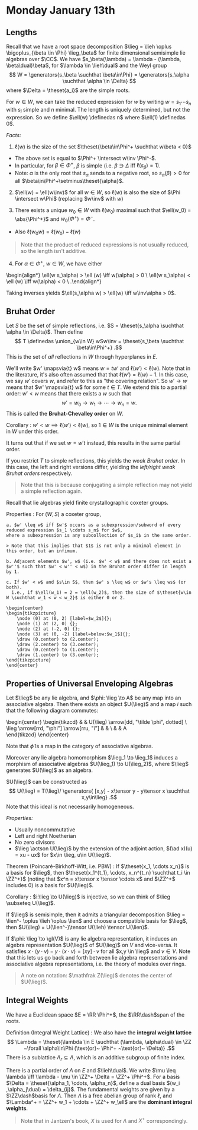 # Monday January 13th

## Lengths

Recall that we have a root space decomposition $\lieg = \lieh \oplus \bigoplus_{\beta \in \Phi} \lieg_\beta$ for finite dimensional semisimple lie algebras over $\CC$.
We have $s_\beta(\lambda) = \lambda - (\lambda, \beta\dual)\beta$, for $\lambda \in \lieh\dual$ and the Weyl group 
$$
W = \generators{s_\beta \suchthat \beta\in\Phi} = \generators{s_\alpha \suchthat \alpha \in \Delta}
$$ 
where $\Delta = \theset{a_i}$ are the simple roots.

For $w\in W$, we can take the reduced expression for $w$ by writing $w = s_1 \cdots s_n$ with $s_i$ simple and $n$ minimal.
The length is uniquely determined, but not the expression.
So we define $\ell(w) \definedas n$ where $\ell(1) \definedas 0$.

*Facts:*

1. $\ell(w)$ is the size of the set $\theset{\beta\in\Phi^+ \suchthat w\beta < 0}$
  - The above set is equal to $\Phi^+ \intersect w\inv \Phi^-$.
  - In particular, for $\beta \in \Phi^+$, $\beta$ is simple (i.e. $\beta \ni \Delta$ iff $\ell(s_\beta) = 1)$.
  - Note: $\alpha$ is the only root that $s_\alpha$ sends to a negative root, so $s_\alpha(\beta) > 0$ for all $\beta\in\Phi^+\setminus\theset{\alpha}$.

2. $\ell(w) = \ell(w\inv)$ for all $w\in W$, so $\ell(w)$ is also the size of $\Phi \intersect w\Phi$ (replacing $w\inv$ with $w$)

3. There exists a unique $w_0 \in W$ with $\ell(w_0)$ maximal such that $\ell(w_0) = \abs{\Phi^+}$ and $w_0(\Phi^+) = \Phi^-$.
  - Also $\ell(w_0 w) = \ell(w_0) - \ell(w)$
  
  > Note that the product of reduced expressions is not usually reduced, so the length isn't additive.

4. For $\alpha \in \Phi^+$, $w\in W$, we have either 

\begin{align*}
\ell(w s_\alpha) > \ell (w) \iff w(\alpha) > 0 \\
\ell(w s_\alpha) < \ell (w) \iff w(\alpha) < 0 \\
.\end{align*}

Taking inverses yields $\ell(s_\alpha w) > \ell(w) \iff w\inv\alpha > 0$.

## Bruhat Order

Let $S$ be the set of simple reflections, i.e. $S = \theset{s_\alpha \suchthat \alpha \in \Delta}$.
Then define 
$$
T \definedas \union_{w\in W} wSw\inv = \theset{s_\beta \suchthat \beta\in\Phi^+}
.$$
This is the set of *all* reflections in $W$ through hyperplanes in $E$.

We'll write $w' \mapsvia{t} w$ means $w=tw'$ and $\ell(w') < \ell(w)$.
Note that in the literature, it's also often assumed that that $\ell(w') = \ell(w) - 1$.
In this case, we say $w'$ covers $w$, and refer to this as "the covering relation".
So $w' \to w$ means that $w' \mapsvia{t} w$ for some $t\in T$.
We extend this to a partial order: $w' < w$ means that there exists a $w$ such that 
$$
w' = w_0 \to w_1 \to \cdots \to w_n = w.
$$
This is called the **Bruhat-Chevalley order** on $W$.

Corollary
: $w' < w \implies \ell(w') < \ell(w)$, so $1\in W$ is the unique minimal element in $W$ under this order.

It turns out that if we set $w = w' t$ instead, this results in the same partial order.

If you restrict $T$ to simple reflections, this yields the *weak Bruhat order*.
In this case, the left and right versions differ, yielding the *left/right weak Bruhat orders* respectively.

> Note that this is because conjugating a simple reflection may not yield a simple reflection again.

Recall that lie algebras yield finite crystallographic coxeter groups.

Properties
:   For $(W, S)$ a coxeter group,

    a. $w' \leq w$ iff $w'$ occurs as a subexpression/subword of every reduced expression $s_1 \cdots s_n$ for $w$, 
    where a subexpression is any subcollection of $s_i$ in the same order.

    > Note that this implies that $1$ is not only a minimal element in this order, but an infimum.

    b. Adjacent elements $w', w$ (i.e. $w' < w$ and there does not exist a $w''$ such that $w' < w'' < w$) in the Bruhat order differ in length by 1.

    c. If $w' < w$ and $s\in S$, then $w' s \leq w$ or $w's \leq ws$ (or both).
      i.e., if $\ell(w_1) = 2 = \ell(w_2)$, then the size of $\theset{w\in W \suchthat w_1 < w < w_2}$ is either 0 or 2.

    \begin{center}
    \begin{tikzpicture}
        \node (0) at (0, 2) [label=$w_2$]{};
        \node (1) at (2, 0) {};
        \node (2) at (-2, 0) {};
        \node (3) at (0, -2) [label=below:$w_1$]{};
        \draw (0.center) to (2.center);
        \draw (2.center) to (3.center);
        \draw (0.center) to (1.center);
        \draw (1.center) to (3.center);
    \end{tikzpicture}
    \end{center}

## Properties of Universal Enveloping Algebras

Let $\lieg$ be any lie algebra, and $\phi: \lieg \to A$ be any map into an associative algebra.
Then there exists an object $U(\lieg)$ and a map $i$ such that the following diagram commutes:

\begin{center}
\begin{tikzcd}
&  & U(\lieg) \arrow[dd, "\tilde \phi", dotted] \\
\lieg \arrow[rrd, "\phi"] \arrow[rru, "i"] &  &                                            \\
&  & A                                         
\end{tikzcd}
\end{center}

Note that $\tilde \phi$ is a map in the category of associative algebras.

Moreover any lie algebra homomorphism $\lieg_1 \to \lieg_1$ induces a morphism of associative algebras $U(\lieg_1) \to U(\lieg_2)$, where $\lieg$ generates $U(\lieg)$ as an algebra.

$U(\lieg)$ can be constructed as 
$$
U(\lieg) = T(\lieg)/ \generators{ [x,y] - x\tensor y - y\tensor x \suchthat x,y\in\lieg}
.$$
Note that this ideal is not necessarily homogeneous.

*Properties:*

- Usually noncommutative
- Left and right Noetherian
- No zero divisors
- $\lieg \actson U(\lieg)$ by the extension of the adjoint action, $(\ad x)(u) = xu - ux$ for $x\in \lieg, u\in U(\lieg)$.

Theorem (Poincaré-Birkhoff-Witt, i.e. PBW)
: If $\theset{x_1, \cdots x_n}$ is a basis for $\lieg$, then $\theset{x_1^{t_1}, \cdots, x_n^{t_n} \suchthat t_i \in \ZZ^+}$ (noting that $x^n = x\tensor x \tensor \cdots x$ and $\ZZ^+$ includes 0) is a basis for $U(\lieg)$.

Corollary
: $i:\lieg \to U(\lieg)$ is injective, so we can think of $\lieg \subseteq U(\lieg)$.

If $\lieg$ is semisimple, then it admits a triangular decomposition $\lieg = \lien^- \oplus \lieh \oplus \lien$ and choose a compatible basis for $\lieg$, then $U(\lieg) = U(\lien^-)\tensor U(\lieh) \tensor U(\lien)$.

If $\phi: \lieg \to \gl(V)$ is any lie algebra representation, it induces an algebra representation $U(\lieg)$ of $U(\lieg)$ on $V$ and vice-versa.
It satisfies $x\cdot (y \cdot v) - y\cdot (x \cdot v) = [x y] \cdot v$ for all $x,y \in \lieg$ and $v\in V$.
Note that this lets us go back and forth between lie algebra representations and associative algebra representations, i.e. the theory of modules over rings.

> A note on notation: $\mathfrak Z(\lieg)$ denotes the center of $U(\lieg)$.

## Integral Weights

We have a Euclidean space $E = \RR \Phi^+$, the $\RR\dash$span of the roots.

Definition (Integral Weight Lattice)
: We also have the **integral weight lattice** 
  $$
  \Lambda = \theset{\lambda \in E \suchthat (\lambda, \alpha\dual) \in \ZZ ~\forall \alpha\in\Phi (\text{or}~ \Phi^+ ~\text{or}~ \Delta)}
  .$$
  There is a sublattice $\Lambda_r \subseteq \Lambda$, which is an additive subgroup of finite index.

There is a partial order of $\Lambda$ on $E$ and $\lieh\dual$.
We write $\mu \leq \lambda \iff \lambda - \mu \in \ZZ^+ \Delta = \ZZ^+ \Phi^+$.
For a basis $\Delta = \theset{\alpha_1, \cdots, \alpha_n}$, define a dual basis $(w_i ,\alpha_j\dual) = \delta_{ij}$.
The fundamental weights are given by a $\ZZ\dash$basis for $\Lambda$.
Then $\Lambda$ is a free abelian group of rank $\ell$, and $\Lambda^+ = \ZZ^+ w_1 + \cdots + \ZZ^+ w_\ell$ are the **dominant integral weights**.

> Note that in Jantzen's book, $X$ is used for $\Lambda$ and $X^+$ correspondingly. 
